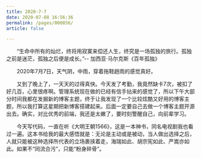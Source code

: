 ```yaml
---
title: 2020-7-7
date: 2020-07-08 16:56:36
permalink: /pages/000856/
article: false

---
```


&emsp;&emsp;“生命中所有的灿烂，终将用寂寞来偿还人生，终究是一场孤独的旅行。孤独之前是迷茫，孤独之后便是成长。”-- 加西亚·马尔克斯《百年孤独》

<!-- more -->

&emsp;&emsp;2020年7月7日，天气阴，中雨，穿着拖鞋趟雨的感觉真好。

&emsp;&emsp;又到了晚上了，一天天的过得真快。今天发了考勤，我竟然缺卡7次，被扣了好几百，心里很疼啊。管理系统现在做的已经有信手拈来的感觉了，所以下午大部分时间我都在发掘新的博客主题，终于让我发现了一个比较炫酷又好用的博客主题，所以我打算这星期把新博客搭建起来。后面一定要自己去做一个博客主题开源出去。确实，对比优秀的前端，我还是太嫩了，要时刻警醒自己，向前辈学习。

&emsp;&emsp;今天写代码，一直在听《大明王朝1566》，这是一本神书，同名电视剧我也看过一遍。这本书给我的最大感悟就是：无论是主动或是被动，当人做出选择之后，人就只能被这种选择所代表的立场裹挟着走，海瑞如此、胡宗宪如此、严嵩亦如此。如果不“同流合污”，只能“粉身碎骨”。

